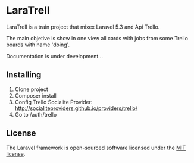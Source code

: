 # LaraTrell


LaraTrell is a train project that mixex Laravel 5.3 and Api Trello.

The main objetive is show in one view all cards with jobs from some Trello boards with name 'doing'.
 
Documentation is under development...

## Installing

1. Clone project
2. Composer install
3. Config Trello Socialite Provider: http://socialiteproviders.github.io/providers/trello/
4. Go to  /auth/trello


## License

The Laravel framework is open-sourced software licensed under the [MIT license](http://opensource.org/licenses/MIT).
